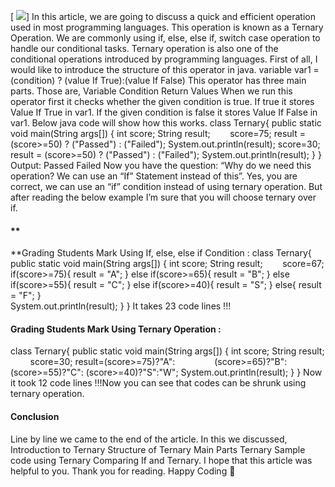 [
![](../fetched_images/0_AmLgBqUJfksEgPbv.webp)]
In this article, we are going to discuss a quick and efficient operation used in most programming languages. This operation is known as a Ternary Operation.
We are commonly using if, else, else if, switch case operation to handle our conditional tasks. Ternary operation is also one of the conditional operations introduced by programming languages.
First of all, I would like to introduce the structure of this operator in java.
variable var1 = \(condition\) ? \(value If True\):\(value If False\)
This operator has three main parts. Those are,
Variable
Condition
Return Values
When we run this operator first it checks whether the given condition is true. If true it stores Value If True in var1. If the given condition is false it stores Value If False in var1. Below java code will show how this works.
class Ternary\{
    public static void main\(String args\[\]\) \{
        int score;
        String result;        score=75;
        result = \(score>=50\) ? \("Passed"\) : \("Failed"\);
        System.out.println\(result\);
        score=30;
        result = \(score>=50\) ? \("Passed"\) : \("Failed"\);
        System.out.println\(result\);
    \}
\}
Output:
Passed
Failed
Now you have the question: “Why do we need this operation? We can use an “If” Statement instead of this”. Yes, you are correct, we can use an “if” condition instead of using ternary operation. But after reading the below example I’m sure that you will choose ternary over if.
#### **
**Grading Students Mark Using If, else, else if Condition :
class Ternary\{
    public static void main\(String args\[\]\) \{
        int score;
        String result;        score=67;
        if\(score>=75\)\{
            result = "A";
        \}
        else if\(score>=65\)\{
            result = "B";
        \}
        else if\(score>=55\)\{
            result = "C";
        \}
        else if\(score>=40\)\{
            result = "S";
        \}
        else\{
            result = "F";
        \}        
        System.out.println\(result\);
    \}
\}
It takes 23 code lines \!\!\!
#### 

#### Grading Students Mark Using Ternary Operation :
class Ternary\{
    public static void main\(String args\[\]\) \{
        int score;
        String result;
        score=30;
        result=\(score>=75\)?"A":
               \(score>=65\)?"B":
               \(score>=55\)?"C":
               \(score>=40\)?"S":"W";
        System.out.println\(result\);
    \}
\}
Now it took 12 code lines \!\!\!Now you can see that codes can be shrunk using ternary operation.
#### Conclusion
Line by line we came to the end of the article. In this we discussed,
Introduction to Ternary
Structure of Ternary
Main Parts Ternary
Sample code using Ternary
Comparing If and Ternary.
I hope that this article was helpful to you. Thank you for reading.
Happy Coding 🙌
